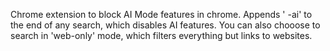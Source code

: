 Chrome extension to block AI Mode features in chrome.
Appends ' -ai' to the end of any search, which disables AI features.
You can also chooose to search in 'web-only' mode, which filters everything but links to websites.
